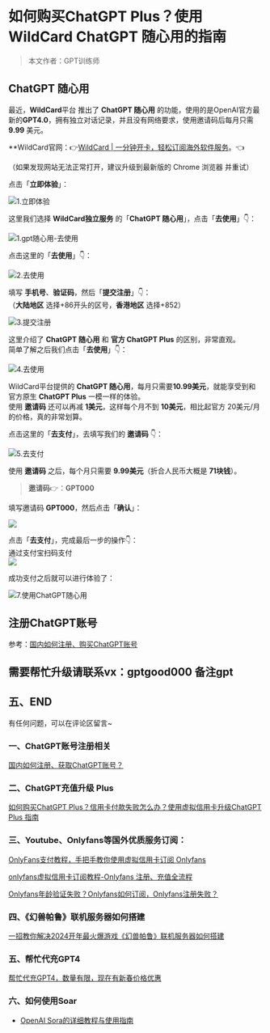 # 如何购买ChatGPT Plus？使用 WildCard ChatGPT 随心用的指南
> 本文作者：GPT训练师

## [](#ChatGPT-随心用 "ChatGPT 随心用")ChatGPT 随心用

最近，**WildCard**平台 推出了 **ChatGPT 随心用** 的功能，使用的是OpenAI官方最新的**GPT4.0**，拥有独立对话记录，并且没有网络要求，使用邀请码后每月只需 **9.99** 美元。

**WildCard官网：👉[WildCard | 一分钟开卡，轻松订阅海外软件服务](https://wildcard.com.cn/i/GPT000)。👈

（如果发现网站无法正常打开，建议升级到最新版的 Chrome 浏览器 并重试）

点击「**立即体验**」：

![1.立即体验](https://gptblog.oss-cn-hangzhou.aliyuncs.com/image/202405141646614.png)

这里我们选择 **WildCard独立服务** 的「**ChatGPT 随心用**」，点击「**去使用**」👇：

![1.gpt随心用-去使用](https://gptblog.oss-cn-hangzhou.aliyuncs.com/image/202405141646591.png)

点击这里的「**去使用**」👇：

![2.去使用](https://gptblog.oss-cn-hangzhou.aliyuncs.com/image/202405141646584.png)

填写 **手机号**、**验证码**，然后「**提交注册**」👇：  
（**大陆地区** 选择+86开头的区号，**香港地区** 选择+852）

![3.提交注册](https://gptblog.oss-cn-hangzhou.aliyuncs.com/image/202405141646841.png)

这里介绍了 **ChatGPT 随心用** 和 **官方 ChatGPT Plus** 的区别，非常直观。  
简单了解之后我们点击「**去使用**」👇：

![4.去使用](https://gptblog.oss-cn-hangzhou.aliyuncs.com/image/202405141646606.png)

WildCard平台提供的 **ChatGPT 随心用**，每月只需要**10.99美元**，就能享受到和 官方原生 **ChatGPT Plus** 一模一样的体验。  
使用 **邀请码** 还可以再减 **1美元**，这样每个月不到 **10美元**，相比起官方 20美元/月 的价格，真的非常划算。

点击这里的「**去支付**」，去填写我们的 **邀请码** 👇：

![5.去支付](https://gptblog.oss-cn-hangzhou.aliyuncs.com/image/202405141646575.png)

使用 **邀请码** 之后，每个月只需要 **9.99美元**（折合人民币大概是 **71块钱**）。

> **邀请码**👉：**GPT000**

填写邀请码 **GPT000**，然后点击「**确认**」：

![](https://gptblog.oss-cn-hangzhou.aliyuncs.com/image/202405141650512.png)

点击「**去支付**」，完成最后一步的操作👇：  
通过支付宝扫码支付  
![](https://gptblog.oss-cn-hangzhou.aliyuncs.com/image/202405141650732.png)

成功支付之后就可以进行体验了：

![7.使用ChatGPT随心用](https://gptblog.oss-cn-hangzhou.aliyuncs.com/image/202405141646240.png)



## 注册ChatGPT账号

参考：[国内如何注册、购买ChatGPT账号](/how-to-register-chatgpt)

## 需要帮忙升级请联系vx：gptgood000 备注gpt

## 五、END

有任何问题，可以在评论区留言~

### 一、ChatGPT账号注册相关

[国内如何注册、获取ChatGPT账号？](/how-to-register-chatgpt)

### 二、ChatGPT充值升级 Plus

[如何购买ChatGPT Plus？信用卡付款失败怎么办？使用虚拟信用卡升级ChatGPT Plus 指南](/how-to-payment-chatgpt)

### 三、Youtube、Onlyfans等国外优质服务订阅：

[OnlyFans支付教程，手把手教你使用虚拟信用卡订阅 Onlyfans](/onlyfans-pay)

[onlyfans虚拟信用卡订阅教程-Onlyfans 注册、充值全流程](/onlyFans-pay-methods)

[Onlyfans年龄验证失败？Onlyfans如何订阅，Onlyfans注册失败？](/onlyfans-question)

### 四、《幻兽帕鲁》联机服务器如何搭建
[一招教你解决2024开年最火爆游戏《幻兽帕鲁》联机服务器如何搭建](/palu)

### 五、帮忙代充GPT4
[帮忙代充GPT4，数量有限，现在有新春价格优惠](/helpgpt)

### 六、如何使用Soar
- [OpenAI Sora的详细教程与使用指南](/how-use-soar)

  <Vssue/>

